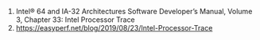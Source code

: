 1. Intel® 64 and IA-32 Architectures Software Developer’s Manual, Volume 3, Chapter 33: Intel Processor Trace 
2. https://easyperf.net/blog/2019/08/23/Intel-Processor-Trace
